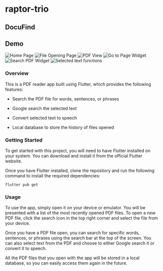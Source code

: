 # raptor-trio

## DocuFind

## Demo

![Home Page](assets/images/screenshots/homepage.jpg)
![File Opening Page](assets/images/screenshots/fileopener.jpg)
![PDF View](assets/images/screenshots/pdfviewer.jpg)
![Go to Page Widget](assets/images/screenshots/gotopage.jpg)
![Search PDF Widget](assets/images/screenshots/searchpdf.jpg)
![Selected text functions](assets/images/screenshots/overlay.jpg)


### Overview

This is a PDF reader app built using Flutter, which provides the following features:

* Search the PDF file for words, sentences, or phrases

* Google search the selected text

* Convert selected text to speech

* Local database to store the history of files opened


### Getting Started

To get started with this project, you will need to have Flutter installed on your system. You can download and install it from the official Flutter website.

Once you have Flutter installed, clone the repository and run the following command to install the required dependencies:

```
flutter pub get
```


### Usage

To use the app, simply open it on your device or emulator. You will be presented with a list of the most recently opened PDF files. To open a new PDF file, click the search icon in the top right corner and select the file from your device.

Once you have a PDF file open, you can search for specific words, sentences, or phrases using the search bar at the top of the screen. You can also select text from the PDF and choose to either Google search it or convert it to speech.

All the PDF files that you open with the app will be stored in a local database, so you can easily access them again in the future.